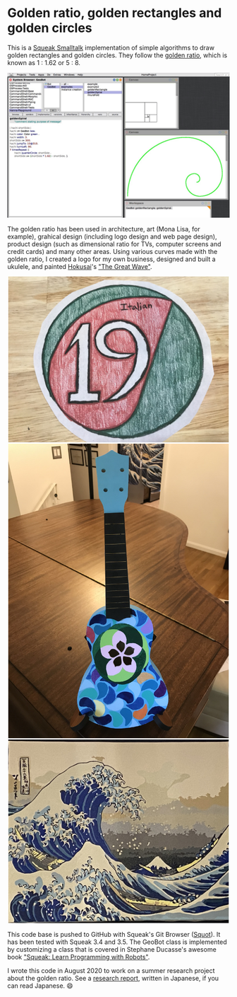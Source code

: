 # Golden ratio, golden rectangles and golden circles

This is a [Squeak Smalltalk](https://squeak.org/) implementation of simple algorithms to draw golden rectangles and golden circles. They follow the [golden ratio](https://en.wikipedia.org/wiki/Golden_ratio), which is known as 1 : 1.62 or 5 : 8. 

<p align="center">
  <img src="images/golden-ratio-desktop.jpg" width="800" />
</p>

The golden ratio has been used in architecture, art (Mona Lisa, for example), grahical design (including logo design and web page design), product design (such as dimensional ratio for TVs, computer screens and credit cards) and many other areas. Using various curves made with the golden ratio, I created a logo for my own business, designed and built a ukulele, and painted [Hokusai](https://en.wikipedia.org/wiki/Hokusai)'s ["The Great Wave"](https://en.wikipedia.org/wiki/The_Great_Wave_off_Kanagawa). 

<p align="center">
  <img src="images/logo.jpg" width="500" />
  <br>
  <img src="images/ukulele.jpg" width="500" />
  <br>
  <img src="images/hokusai.jpg" width="500" />
</p>

This code base is pushed to GitHub with Squeak's Git Browser ([Squot](https://github.com/hpi-swa/Squot)). It has been tested with Squeak 3.4 and 3.5. The GeoBot class is implemented by customizing a class that is covered in Stephane Ducasse's awesome book ["Squeak: Learn Programming with Robots"](https://smile.amazon.com/Squeak-Programming-Robots-Technology-Action/dp/1590594916/).

I wrote this code in August 2020 to work on a summer research project about the golden ratio. See a [research report](https://drive.google.com/file/d/1aJgUu42q626hH9AvrM_HHyUy8is_DSw9/view?usp=sharing), written in Japanese, if you can read Japanese. :smile: 
